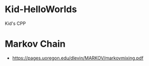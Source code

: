 # Kid-HelloWorlds
Kid's CPP 
# Markov Chain
* https://pages.uoregon.edu/dlevin/MARKOV/markovmixing.pdf
